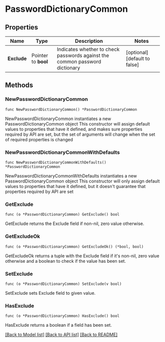 # PasswordDictionaryCommon

## Properties

Name | Type | Description | Notes
------------ | ------------- | ------------- | -------------
**Exclude** | Pointer to **bool** | Indicates whether to check passwords against the common password dictionary | [optional] [default to false]

## Methods

### NewPasswordDictionaryCommon

`func NewPasswordDictionaryCommon() *PasswordDictionaryCommon`

NewPasswordDictionaryCommon instantiates a new PasswordDictionaryCommon object
This constructor will assign default values to properties that have it defined,
and makes sure properties required by API are set, but the set of arguments
will change when the set of required properties is changed

### NewPasswordDictionaryCommonWithDefaults

`func NewPasswordDictionaryCommonWithDefaults() *PasswordDictionaryCommon`

NewPasswordDictionaryCommonWithDefaults instantiates a new PasswordDictionaryCommon object
This constructor will only assign default values to properties that have it defined,
but it doesn't guarantee that properties required by API are set

### GetExclude

`func (o *PasswordDictionaryCommon) GetExclude() bool`

GetExclude returns the Exclude field if non-nil, zero value otherwise.

### GetExcludeOk

`func (o *PasswordDictionaryCommon) GetExcludeOk() (*bool, bool)`

GetExcludeOk returns a tuple with the Exclude field if it's non-nil, zero value otherwise
and a boolean to check if the value has been set.

### SetExclude

`func (o *PasswordDictionaryCommon) SetExclude(v bool)`

SetExclude sets Exclude field to given value.

### HasExclude

`func (o *PasswordDictionaryCommon) HasExclude() bool`

HasExclude returns a boolean if a field has been set.


[[Back to Model list]](../README.md#documentation-for-models) [[Back to API list]](../README.md#documentation-for-api-endpoints) [[Back to README]](../README.md)



